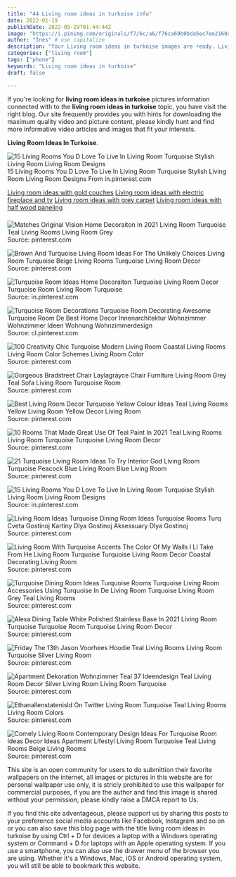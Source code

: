 ```yaml
---
title: "44 Living room ideas in turkoise info"
date: 2022-01-19
publishDate: 2022-05-29T01:44:44Z
image: "https://i.pinimg.com/originals/f7/6c/a6/f76ca69b0bda5ec7ee2160ac9333320e.jpg"
author: "Ines" # use capitalize
description: "Your Living room ideas in turkoise images are ready. Living room ideas in turkoise are a topic that is being searched for and liked by netizens now. You can Get the Living room ideas in turkoise files here. Find and Download all royalty-free photos and vectors."
categories: ["living room"]
tags: ["phone"]
keywords: "Living room ideas in turkoise"
draft: false

---
```


If you're looking for **living room ideas in turkoise** pictures information connected with to the **living room ideas in turkoise** topic, you have visit the right  blog.  Our site frequently  provides you with  hints  for downloading  the maximum  quality video and picture  content, please kindly hunt and find more informative video articles and images  that fit your interests.

**Living Room Ideas In Turkoise**. 

![15 Living Rooms You D Love To Live In Living Room Turquoise Stylish Living Room Living Room Designs](https://i.pinimg.com/originals/0c/ed/3c/0ced3cfe2ee7822458c4b3314e1a74cf.jpg "15 Living Rooms You D Love To Live In Living Room Turquoise Stylish Living Room Living Room Designs")
15 Living Rooms You D Love To Live In Living Room Turquoise Stylish Living Room Living Room Designs From in.pinterest.com

[Living room ideas with gold couches](/living-room-ideas-with-gold-couches/)
[Living room ideas with electric fireplace and tv](/living-room-ideas-with-electric-fireplace-and-tv/)
[Living room ideas with grey carpet](/living-room-ideas-with-grey-carpet/)
[Living room ideas with half wood paneling](/living-room-ideas-with-half-wood-paneling/)



### 

 


![Matches Original Vision Home Decoraiton In 2021 Living Room Turquoise Teal Living Rooms Living Room Grey](https://i.pinimg.com/736x/b6/8d/90/b68d90a51461a5a35ce17ffac10ca66c.jpg "Matches Original Vision Home Decoraiton In 2021 Living Room Turquoise Teal Living Rooms Living Room Grey")
Source: pinterest.com

 

![Brown And Turquoise Living Room Ideas For The Unlikely Choices Living Room Turquoise Beige Living Rooms Turquoise Living Room Decor](https://i.pinimg.com/originals/1d/fa/b3/1dfab39bda73132514a503a29d4302bd.jpg "Brown And Turquoise Living Room Ideas For The Unlikely Choices Living Room Turquoise Beige Living Rooms Turquoise Living Room Decor")
Source: pinterest.com

 

![Turquoise Room Ideas Home Decoraiton Turquoise Living Room Decor Turquoise Room Living Room Turquoise](https://i.pinimg.com/736x/7b/8e/41/7b8e418a834e708132dba7b1067c7f6a.jpg "Turquoise Room Ideas Home Decoraiton Turquoise Living Room Decor Turquoise Room Living Room Turquoise")
Source: in.pinterest.com

 

![Turquoise Room Decorations Turquoise Room Decorating Awesome Turquoise Room De Best Home Decor Innenarchitektur Wohnzimmer Wohnzimmer Ideen Wohnung Wohnzimmerdesign](https://i.pinimg.com/736x/ca/18/b8/ca18b83710e737e077bfc6e530ca64b8.jpg "Turquoise Room Decorations Turquoise Room Decorating Awesome Turquoise Room De Best Home Decor Innenarchitektur Wohnzimmer Wohnzimmer Ideen Wohnung Wohnzimmerdesign")
Source: cl.pinterest.com

 

![100 Creativity Chic Turquoise Modern Living Room Coastal Living Rooms Living Room Color Schemes Living Room Color](https://i.pinimg.com/originals/3a/54/7d/3a547d887e42bd19e9cb4405b4c1a22e.jpg "100 Creativity Chic Turquoise Modern Living Room Coastal Living Rooms Living Room Color Schemes Living Room Color")
Source: pinterest.com

 

![Gorgeous Bradstreet Chair Laylagrayce Chair Furniture Living Room Grey Teal Sofa Living Room Turquoise Room](https://i.pinimg.com/originals/0a/eb/2f/0aeb2fba02c9f467ec775111c79d497a.jpg "Gorgeous Bradstreet Chair Laylagrayce Chair Furniture Living Room Grey Teal Sofa Living Room Turquoise Room")
Source: pinterest.com

 

![Best Living Room Decor Turquoise Yellow Colour Ideas Teal Living Rooms Yellow Living Room Yellow Decor Living Room](https://i.pinimg.com/474x/82/66/21/82662181e7259cb607edb4ede2b433e0.jpg "Best Living Room Decor Turquoise Yellow Colour Ideas Teal Living Rooms Yellow Living Room Yellow Decor Living Room")
Source: pinterest.com

 

![10 Rooms That Made Great Use Of Teal Paint In 2021 Teal Living Rooms Living Room Turquoise Turquoise Living Room Decor](https://i.pinimg.com/564x/89/58/f0/8958f089a25cba6f6b766425277f9a33.jpg "10 Rooms That Made Great Use Of Teal Paint In 2021 Teal Living Rooms Living Room Turquoise Turquoise Living Room Decor")
Source: pinterest.com

 

![21 Turquoise Living Room Ideas To Try Interior God Living Room Turquoise Peacock Blue Living Room Blue Living Room](https://i.pinimg.com/736x/30/49/e0/3049e08dc7bef70623365a52fa11fbf2.jpg "21 Turquoise Living Room Ideas To Try Interior God Living Room Turquoise Peacock Blue Living Room Blue Living Room")
Source: pinterest.com

 

![15 Living Rooms You D Love To Live In Living Room Turquoise Stylish Living Room Living Room Designs](https://i.pinimg.com/originals/0c/ed/3c/0ced3cfe2ee7822458c4b3314e1a74cf.jpg "15 Living Rooms You D Love To Live In Living Room Turquoise Stylish Living Room Living Room Designs")
Source: in.pinterest.com

 

![Living Room Ideas Turquoise Dining Room Ideas Turquoise Rooms Turq Cveta Gostinoj Kartiny Dlya Gostinoj Aksessuary Dlya Gostinoj](https://i.pinimg.com/originals/b6/f5/06/b6f506fa110f05e2206f0c63e05a4082.jpg "Living Room Ideas Turquoise Dining Room Ideas Turquoise Rooms Turq Cveta Gostinoj Kartiny Dlya Gostinoj Aksessuary Dlya Gostinoj")
Source: pinterest.com

 

![Living Room With Turquoise Accents The Color Of My Walls I Ll Take From He Living Room Turquoise Turquoise Living Room Decor Coastal Decorating Living Room](https://i.pinimg.com/originals/cd/ba/90/cdba90af003ff1f0556dcd388a23f97a.jpg "Living Room With Turquoise Accents The Color Of My Walls I Ll Take From He Living Room Turquoise Turquoise Living Room Decor Coastal Decorating Living Room")
Source: pinterest.com

 

![Turquoise Dining Room Ideas Turquoise Rooms Turquoise Living Room Accessories Using Turquoise In De Living Room Turquoise Living Room Grey Teal Living Rooms](https://i.pinimg.com/originals/4d/2a/45/4d2a45cfaa55fd13b8f7a4b52dc50bd6.png "Turquoise Dining Room Ideas Turquoise Rooms Turquoise Living Room Accessories Using Turquoise In De Living Room Turquoise Living Room Grey Teal Living Rooms")
Source: pinterest.com

 

![Alexa Dining Table White Polished Stainless Base In 2021 Living Room Turquoise Turquoise Room Turquoise Living Room Decor](https://i.pinimg.com/originals/64/ce/8c/64ce8c6fa17a6e47a80eb2ebbb8c48f7.jpg "Alexa Dining Table White Polished Stainless Base In 2021 Living Room Turquoise Turquoise Room Turquoise Living Room Decor")
Source: pinterest.com

 

![Friday The 13th Jason Voorhees Hoodie Teal Living Rooms Living Room Turquoise Silver Living Room](https://i.pinimg.com/736x/b2/9a/94/b29a94ac071c058c3dbce7fa98dc25cd.jpg "Friday The 13th Jason Voorhees Hoodie Teal Living Rooms Living Room Turquoise Silver Living Room")
Source: pinterest.com

 

![Apartment Dekoration Wohnzimmer Teal 37 Ideendesign Teal Living Room Decor Silver Living Room Living Room Turquoise](https://i.pinimg.com/originals/9d/06/8b/9d068be73cbaf2bf8651a5e20db54e00.gif "Apartment Dekoration Wohnzimmer Teal 37 Ideendesign Teal Living Room Decor Silver Living Room Living Room Turquoise")
Source: pinterest.com

 

![Ethanallenstatenisld On Twitter Living Room Turquoise Teal Living Rooms Living Room Colors](https://i.pinimg.com/originals/00/02/44/000244e5441ded142a57aacf28b90f57.jpg "Ethanallenstatenisld On Twitter Living Room Turquoise Teal Living Rooms Living Room Colors")
Source: pinterest.com

 

![Comely Living Room Contemporary Design Ideas For Turquoise Room Ideas Decor Ideas Apartment Lifestyl Living Room Turquoise Teal Living Rooms Beige Living Rooms](https://i.pinimg.com/originals/f7/6c/a6/f76ca69b0bda5ec7ee2160ac9333320e.jpg "Comely Living Room Contemporary Design Ideas For Turquoise Room Ideas Decor Ideas Apartment Lifestyl Living Room Turquoise Teal Living Rooms Beige Living Rooms")
Source: pinterest.com

 

This site is an open community for users to do submittion their favorite wallpapers on the internet, all images or pictures in this website are for personal wallpaper use only, it is stricly prohibited to use this wallpaper for commercial purposes, if you are the author and find this image is shared without your permission, please kindly raise a DMCA report to Us.

If you find this site adventageous, please support us by sharing this posts to your preference social media accounts like Facebook, Instagram and so on or you can also save this blog page with the title living room ideas in turkoise by using Ctrl + D for devices a laptop with a Windows operating system or Command + D for laptops with an Apple operating system. If you use a smartphone, you can also use the drawer menu of the browser you are using. Whether it's a Windows, Mac, iOS or Android operating system, you will still be able to bookmark this website.
